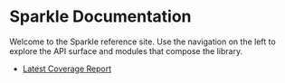 # Sparkle Documentation

Welcome to the Sparkle reference site. Use the navigation on the left to explore the API surface and modules that compose the library.

- [Latest Coverage Report](coverage/index.html)
